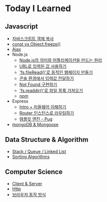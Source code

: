 # Today I Learned

## Javascript

- [자바스크립트 객체 복사](/Javascript/object-clone.md)
- [const vs Object.freeze()](/Javascript/const-Object-freeze.md)
- [Ajax](/Javascript/AJAX.md)
- Node.js
  - [Node.js의 의미와 어플리케이션을 만드는 원리](/Javascript/NodeJS-01.md)
  - [URL로 입력된 값 사용하기](/Javascript/NodeJS-02.md)
  - ['fs.fileRead()'로 동적인 웹페이지 만들기](/Javascript/NodeJS-03.md)
  - [콘솔 환경에서 입력값 전달하기](/Javascript/NodeJS-04.md)
  - [Not Found 구현하기](/Javascript/NodeJS-05.md)
  - ['fs.readdir()'로 파일 목록 가져오기](/Javascript/NodeJS-06.md)
  - [npm](/Javascript/npm.md)
- Express
  - [Intro + 미들웨어 이해하기](/Javascript/express-01.md)
  - [Router 인스턴스로 라우팅하기](/Javascript/express-02.md)
  - [템플릿 엔진 - Pug](/Javascript/express-03.md)
- [mongoDB & Mongoose](/Javascript/mongodb-mongoose.md)

## Data Structure & Algorithm

- [Stack / Queue / Linked List](/Data_structure_and_algorithm/Stack_Queue_LinkedList.md)
- [Sorting Algorithms](/Data_structure_and_algorithm/sorting_algorithms.md)

## Computer Science

- [Client & Server](/CS/Client_and_Server.md)
- [Http](/CS/HTTP.md)
- [브라우저 동작 방식](/CS/browser-rendering.md)
